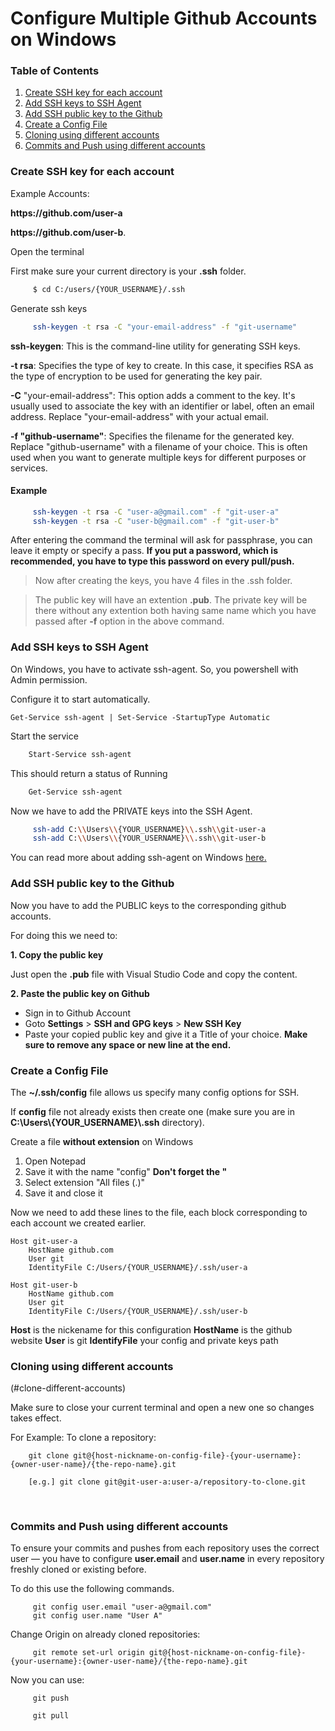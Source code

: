 # Configure Multiple Github Accounts on Windows

### Table of Contents

1. [Create SSH key for each account](#create-ssh-key-for-each-account)  
2. [Add SSH keys to SSH Agent](#add-ssh-keys-to-ssh-agent)
3. [Add SSH public key to the Github](#add-ssh-public-key-to-the-github)  
4. [Create a Config File](#create-a-config-file)  
5. [Cloning using different accounts](#cloning-using-different-accounts)
6. [Commits and Push using different accounts](#commits-and-push-using-different-accounts)  



### Create SSH key for each account

Example Accounts: 

**https:/<span></span>/github.com<span></span>/user-a**

**https:/<span></span>/github.com<span></span>/user-b**. 

Open the terminal

First make sure your current directory is your **.ssh** folder.
```sh
     $ cd C:/users/{YOUR_USERNAME}/.ssh
```

Generate ssh keys
```sh
     ssh-keygen -t rsa -C "your-email-address" -f "git-username"
```

**ssh-keygen**: This is the command-line utility for generating SSH keys.

**-t rsa**: Specifies the type of key to create. In this case, it specifies RSA as the type of encryption to be used for generating the key pair.

**-C** "your-email-address": This option adds a comment to the key. It's usually used to associate the key with an identifier or label, often an email address. Replace "your-email-address" with your actual email.

**-f "github-username"**: Specifies the filename for the generated key. Replace "github-username" with a filename of your choice. This is often used when you want to generate multiple keys for different purposes or services.


#### Example
```sh
     ssh-keygen -t rsa -C "user-a@gmail.com" -f "git-user-a"
     ssh-keygen -t rsa -C "user-b@gmail.com" -f "git-user-b"
```

After entering the command the terminal will ask for passphrase, you can leave it empty or specify a pass. <b>If you put a password, which is recommended, you have to type this password on every pull/push.</b>


> Now after creating the keys, you have 4 files in the .ssh folder.  

>The public key will have an extention __.pub__. The private key will be there without any extention both having same name which you have passed after __-f__ option in the above command.


### Add SSH keys to SSH Agent

On Windows, you have to activate ssh-agent. So, you powershell with Admin permission.

Configure it to start automatically.
```
Get-Service ssh-agent | Set-Service -StartupType Automatic
```

Start the service
```sh
    Start-Service ssh-agent
```

This should return a status of Running
```sh
    Get-Service ssh-agent
```

Now we have to add the PRIVATE keys into the SSH Agent.
```sh
     ssh-add C:\\Users\\{YOUR_USERNAME}\\.ssh\\git-user-a
     ssh-add C:\\Users\\{YOUR_USERNAME}\\.ssh\\git-user-b
```

You can read more about adding ssh-agent on Windows [here.](https://learn.microsoft.com/en-us/windows-server/administration/openssh/openssh_keymanagement)


### Add SSH public key to the Github

Now you have to add the PUBLIC keys to the corresponding github accounts.

For doing this we need to:

__1. Copy the public key__

Just open the __.pub__ file with Visual Studio Code and copy the content.

__2. Paste the public key on Github__

* Sign in to Github Account
* Goto **Settings** > **SSH and GPG keys** > **New SSH Key**
* Paste your copied public key and give it a Title of your choice. <b>Make sure to remove any space or new line at the end.</b>


### Create a Config File

The **~/.ssh/config** file allows us specify many config options for SSH.

If **config** file not already exists then create one (make sure you are in **C:\\Users\\{YOUR_USERNAME}\\.ssh** directory).

Create a file <b>without extension</b> on Windows

1. Open Notepad 
2. Save it with the name "config" <b>Don't forget the "</b>
3. Select extension "All files (.)"
4. Save it and close it

Now we need to add these lines to the file, each block corresponding to each account we created earlier.
```config
Host git-user-a
    HostName github.com
    User git
    IdentityFile C:/Users/{YOUR_USERNAME}/.ssh/user-a

Host git-user-b
    HostName github.com
    User git
    IdentityFile C:/Users/{YOUR_USERNAME}/.ssh/user-b
```

**Host** is the nickename for this configuration
**HostName** is the github website
**User** is git
**IdentifyFile** your config and private keys path


### Cloning using different accounts
(#clone-different-accounts)

Make sure to close your current terminal and open a new one so changes takes effect.

For Example:
To clone a repository:
 ```git
     git clone git@{host-nickname-on-config-file}-{your-username}:{owner-user-name}/{the-repo-name}.git

     [e.g.] git clone git@git-user-a:user-a/repository-to-clone.git
 ```

 <br>

### Commits and Push using different accounts

To ensure your commits and pushes from each repository uses the correct user — you have to configure **user.email** and **user.name** in every repository freshly cloned or existing before.

To do this use the following commands.

```git
     git config user.email "user-a@gmail.com"
     git config user.name "User A"
```


Change Origin on already cloned repositories:
```git
     git remote set-url origin git@{host-nickname-on-config-file}-{your-username}:{owner-user-name}/{the-repo-name}.git
```

Now you can use:
```git
     git push
     
     git pull
```

